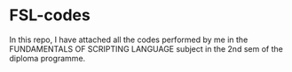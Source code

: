 # FSL-codes
In this repo, I have attached all the codes performed by me in the FUNDAMENTALS OF SCRIPTING LANGUAGE subject in the 2nd sem of the diploma programme.

